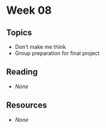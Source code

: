 # Week 08

## Topics

- Don’t make me think
- Group preparation for final project


## Reading
- _None_

## Resources

- _None_
